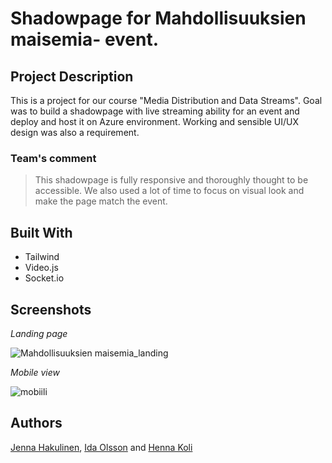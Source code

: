# Shadowpage for Mahdollisuuksien maisemia- event.


## Project Description

This is a project for our course "Media Distribution and Data Streams". 
Goal was to build a shadowpage with live streaming ability for an event and deploy and host it on Azure environment. Working and sensible UI/UX design was also a requirement.

### Team's comment
>  This shadowpage is fully responsive and thoroughly thought to be accessible. We also used a lot of time to focus on visual look and make the page match the event.


## Built With

- Tailwind
- Video.js
- Socket.io

## Screenshots

*Landing page*

![Mahdollisuuksien maisemia_landing](https://user-images.githubusercontent.com/79135621/195580754-41d9a3b6-a94e-4f07-85f0-e8738e209800.gif)

*Mobile view*

![mobiili](https://user-images.githubusercontent.com/79135621/195581644-01313c80-38af-4b4b-8e64-96de00e9a4b6.PNG)

## Authors

[Jenna Hakulinen](https://github.com/jennahakulinen "Jenna Hakulinen"), [Ida Olsson](https://github.com/idaols "Ida Olsson") and [Henna Koli](https://github.com/HennaK1 "Henna Koli")

